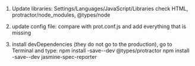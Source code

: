 1. Update libraries:
    Settings/Languages/JavaScript/Libraries
    check HTML, protractor/node_modules, @types/node
    
2. update config file:
    compare with prot.conf.js and add everything that is missing

3. install devDependencies (they do not go to the production),
    go to Terminal and type:
    npm install -save--dev @types/protractor
    npm install -save--dev jasmine-spec-reporter